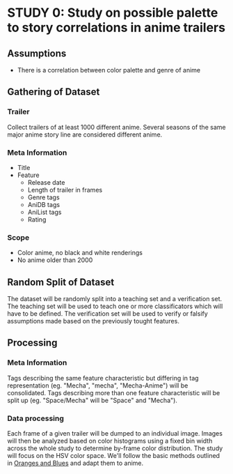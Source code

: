 # STUDY 0: Study on possible palette to story correlations in anime trailers

## Assumptions
- There is a correlation between color palette and genre of anime

## Gathering of Dataset
### Trailer
Collect trailers of at least 1000 different anime. 
Several seasons of the same major anime story line are considered different anime.

### Meta Information
- Title
- Feature
	- Release date
	- Length of trailer in frames
	- Genre tags
	- AniDB tags
	- AniList tags
	- Rating

### Scope
- Color anime, no black and white renderings
- No anime older than 2000

## Random Split of Dataset
The dataset will be randomly split into a teaching set and a verification set.
The teaching set will be used to teach one or more classificators which will have to be defined. The verification set will be used to verify or falsify assumptions made based on the previously tought features.

## Processing
### Meta Information
Tags describing the same feature characteristic but differing in tag representation (eg. "Mecha", "mecha", "Mecha-Anime") will be consolidated.
Tags describing more than one feature characteristic will be split up (eg. "Space/Mecha" will be "Space" and "Mecha").
### Data processing
Each frame of a given trailer will be dumped to an individual image.
Images will then be analyzed based on color histograms using a fixed bin width across the whole study to determine by-frame color distribution.
The study will focus on the HSV color space.
We'll follow the basic methods outlined in [Oranges and Blues](http://boxofficequant.com/oranges-and-blues/) and adapt them to anime.
